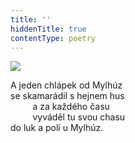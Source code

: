 ```yaml
---
title: ''
hiddenTitle: true
contentType: poetry
---
```


<section>

![](../Images/101.jpg)

A jeden chlápek od Mylhúz  
se skamarádil s hejnem hus  
         a za každého času  
         vyváděl tu svou chasu  
do luk a polí u Mylhúz.

</section>
